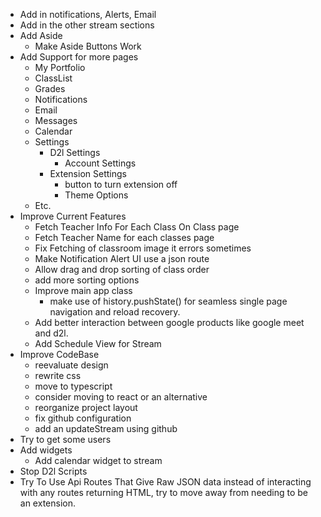 + Add in notifications, Alerts, Email
+ Add in the other stream sections
+ Add Aside
  + Make Aside Buttons Work
+ Add Support for more pages
  + My Portfolio
  + ClassList
  + Grades
  + Notifications
  + Email
  + Messages
  + Calendar
  + Settings
    + D2l Settings
      + Account Settings
    + Extension Settings
      + button to turn extension off
      + Theme Options
  + Etc.
+ Improve Current Features
  + Fetch Teacher Info For Each Class On Class page
  + Fetch Teacher Name for each classes page
  + Fix Fetching of classroom image it errors sometimes
  + Make Notification Alert UI use a json route
  + Allow drag and drop sorting of class order
  + add more sorting options
  + Improve main app class
    + make use of history.pushState() for seamless single page navigation and reload recovery.
  + Add better interaction between google products like google meet and d2l.
  + Add Schedule View for Stream
+ Improve CodeBase
  + reevaluate design
  + rewrite css
  + move to typescript
  + consider moving to react or an alternative
  + reorganize project layout
  + fix github configuration
  + add an updateStream using github
+ Try to get some users
+ Add widgets
  + Add calendar widget to stream
+ Stop D2l Scripts
+ Try To Use Api Routes That Give Raw JSON data instead of interacting with any routes returning HTML, try to move away from needing to be an extension.